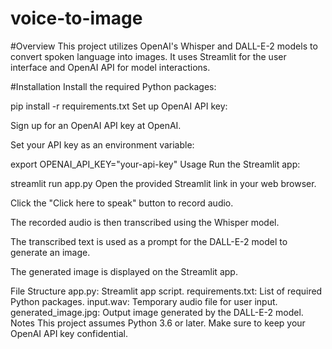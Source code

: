 # voice-to-image
#Overview
This project utilizes OpenAI's Whisper and DALL-E-2 models to convert spoken language into images. It uses Streamlit for the user interface and OpenAI API for model interactions.

#Installation
Install the required Python packages:

pip install -r requirements.txt
Set up OpenAI API key:

Sign up for an OpenAI API key at OpenAI.

Set your API key as an environment variable:

export OPENAI_API_KEY="your-api-key"
Usage
Run the Streamlit app:

streamlit run app.py
Open the provided Streamlit link in your web browser.

Click the "Click here to speak" button to record audio.

The recorded audio is then transcribed using the Whisper model.

The transcribed text is used as a prompt for the DALL-E-2 model to generate an image.

The generated image is displayed on the Streamlit app.

File Structure
app.py: Streamlit app script.
requirements.txt: List of required Python packages.
input.wav: Temporary audio file for user input.
generated_image.jpg: Output image generated by the DALL-E-2 model.
Notes
This project assumes Python 3.6 or later.
Make sure to keep your OpenAI API key confidential.


